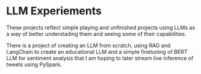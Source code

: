 # LLM Experiements

These projects reflect simple playing and unfinished projects using LLMs as a way of better understading them and seeing some of their capabilities.

There is a project of creating an LLM from scratch, using RAG and LangChain to create an educational LLM and a simple finetuning of BERT LLM for sentiment analysis that I am hoping to later stream live inference of tweets using PySpark.
